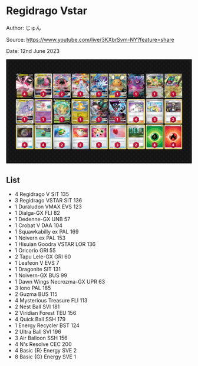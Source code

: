 # Regidrago Vstar

Author: じゅん

Source: <https://www.youtube.com/live/3KXbrSvm-NY?feature=share>

Date: 12nd June 2023

![decklist](../../images/PAL/Regidrago%20Vstar/1-%20Regidrago%20Vstar.png)

## List

* 4 Regidrago V SIT 135
* 3 Regidrago VSTAR SIT 136
* 1 Duraludon VMAX EVS 123
* 1 Dialga-GX FLI 82
* 1 Dedenne-GX UNB 57
* 1 Crobat V DAA 104
* 1 Squawkabilly ex PAL 169
* 1 Noivern ex PAL 153
* 1 Hisuian Goodra VSTAR LOR 136
* 1 Oricorio GRI 55
* 2 Tapu Lele-GX GRI 60
* 1 Leafeon V EVS 7
* 1 Dragonite SIT 131
* 1 Noivern-GX BUS 99
* 1 Dawn Wings Necrozma-GX UPR 63
* 3 Iono PAL 185
* 2 Guzma BUS 115
* 4 Mysterious Treasure FLI 113
* 2 Nest Ball SVI 181
* 2 Viridian Forest TEU 156
* 4 Quick Ball SSH 179
* 1 Energy Recycler BST 124
* 2 Ultra Ball SVI 196
* 3 Air Balloon SSH 156
* 4 N's Resolve CEC 200
* 4 Basic {R} Energy SVE 2
* 8 Basic {G} Energy SVE 1
